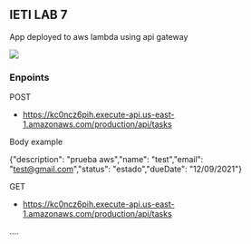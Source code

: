## IETI LAB 7


App deployed to aws lambda using api gateway


![](https://media.discordapp.net/attachments/409041938587844621/829910284222332998/unknown.png)

### Enpoints

POST

- https://kc0ncz6pih.execute-api.us-east-1.amazonaws.com/production/api/tasks

Body example


{"description": "prueba aws","name": "test","email": "test@gmail.com","status": "estado","dueDate": "12/09/2021"}

GET

- https://kc0ncz6pih.execute-api.us-east-1.amazonaws.com/production/api/tasks


....